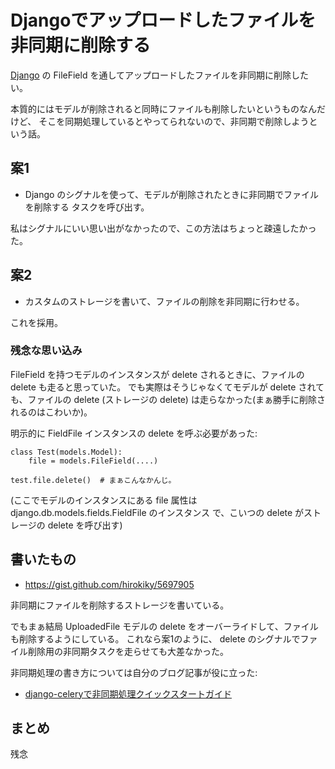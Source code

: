 Djangoでアップロードしたファイルを非同期に削除する
==================================================

[Django](https://djangoproject.com/) の FileField
を通してアップロードしたファイルを非同期に削除したい。

本質的にはモデルが削除されると同時にファイルも削除したいというものなんだけど、
そこを同期処理しているとやってられないので、非同期で削除しようという話。

案1
---

-   Django
    のシグナルを使って、モデルが削除されたときに非同期でファイルを削除する
    タスクを呼び出す。

私はシグナルにいい思い出がなかったので、この方法はちょっと疎遠したかった。

案2
---

-   カスタムのストレージを書いて、ファイルの削除を非同期に行わせる。

これを採用。

### 残念な思い込み

FileField を持つモデルのインスタンスが delete されるときに、ファイルの
delete も走ると思っていた。 でも実際はそうじゃなくてモデルが delete
されても、ファイルの delete (ストレージの delete)
は走らなかった(まぁ勝手に削除されるのはこわいか)。

明示的に FieldFile インスタンスの delete を呼ぶ必要があった:

``` {.sourceCode .python}
class Test(models.Model):
    file = models.FileField(....)

test.file.delete()  # まぁこんなかんじ。
```

(ここでモデルのインスタンスにある file 属性は
django.db.models.fields.FieldFile のインスタンス で、こいつの delete
がストレージの delete を呼び出す)

書いたもの
----------

-   <https://gist.github.com/hirokiky/5697905>

非同期にファイルを削除するストレージを書いている。

でもまぁ結局 UploadedFile モデルの delete
をオーバーライドして、ファイルも削除するようにしている。
これなら案1のように、 delete
のシグナルでファイル削除用の非同期タスクを走らせても大差なかった。

非同期処理の書き方については自分のブログ記事が役に立った:

-   [django-celeryで非同期処理クイックスタートガイド](http://blog.hirokiky.org/2013/03/23/quick_start_guid_about_django_celery.html)

まとめ
------

残念


